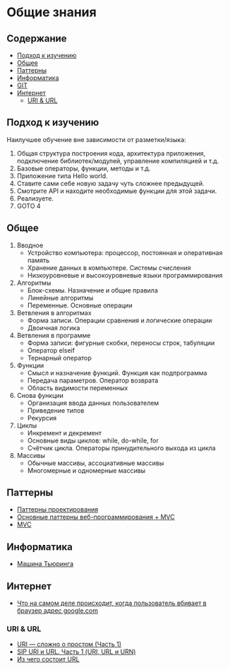 # Общие знания

## Содержание
* [Подход к изучению](#Подход-к-изучению)
* [Общее](#Общее)
* [Паттерны](#Паттерны)
* [Информатика](#Информатика)
* [GIT](./git.md)
* [Интернет](#Интернет)
    * [URI & URL](#uri--url)

## Подход к изучению
Наилучшее обучение вне зависимости от разметки/языка:
1. Общая структура построения кода, архитектура приложения, подключение библиотек/модулей, управление компиляцией и т.д.
2. Базовые операторы, функции, методы и т.д.
3. Приложение типа Hello world.
4. Ставите сами себе новую задачу чуть сложнее предыдущей.
5. Смотрите API и находите необходимые функции для этой задачи.
6. Реализуете.
7. GOTO 4

## Общее
1. Вводное
    * Устройство компьютера: процессор, постоянная и оперативная память
    * Хранение данных в компьютере. Системы счисления
    * Низкоуровневые и высокоуровневые языки программирования
2. Алгоритмы
    * Блок-схемы. Назначение и общие правила
    * Линейные алгоритмы
    * Переменные. Основные операции
3. Ветвления в алгоритмах
    * Форма записи. Операции сравнения и логические операции
    * Двоичная логика
4. Ветвления в программе
    * Форма записи: фигурные скобки, переносы строк, табуляции
    * Оператор elseif
    * Тернарный оператор
5. Функции
    * Смысл и назначение функций. Функция как подпрограмма
    * Передача параметров. Оператор возврата
    * Область видимости переменных
6. Снова функции
    * Организация ввода данных пользователем
    * Приведение типов
    * Рекурсия
7. Циклы
    * Инкремент и декремент
    * Основные виды циклов: while, do-while, for
    * Счётчик цикла. Операторы принудительного выхода из цикла
8. Массивы
    * Обычные массивы, ассоциативные массивы
    * Многомерные и одномерные массивы

## Паттерны
* [Паттерны проектирования](http://design-pattern.ru/)
* [Основные паттерны веб-программирования + MVC](http://habrahabr.ru/post/136766/)
* [MVC](http://design-pattern.ru/patterns/mvc.html)

## Информатика
* [Машина Тьюринга](http://inf.1september.ru/articlef.php?ID=200600802)

## Интернет
* [Что на самом деле происходит, когда пользователь вбивает в браузер адрес google.com](https://habrahabr.ru/company/htmlacademy/blog/254825/)

### URI & URL
* [URI — сложно о простом (Часть 1)](https://habrahabr.ru/post/232385/)
* [SIP URI и URL. Часть 1 (URI, URL и URN)](https://habrahabr.ru/post/190154/)
* [Из чего состоит URL](/files/general/url_scheme.jpg)